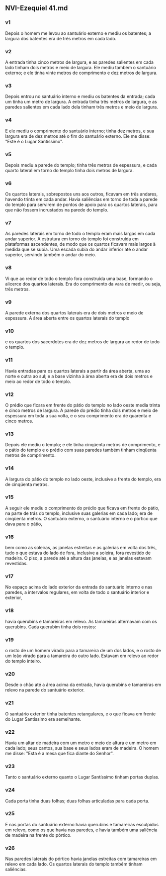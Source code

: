 ## NVI-Ezequiel 41.md
### v1
 Depois o homem me levou ao santuário externo e mediu os batentes; a largura dos batentes era de três metros em cada lado.
### v2
 A entrada tinha cinco metros de largura, e as paredes salientes em cada lado tinham dois metros e meio de largura. Ele mediu também o santuário externo; e ele tinha vinte metros de comprimento e dez metros de largura.
### v3
 Depois entrou no santuário interno e mediu os batentes da entrada; cada um tinha um metro de largura. A entrada tinha três metros de largura, e as paredes salientes em cada lado dela tinham três metros e meio de largura.
### v4
 E ele mediu o comprimento do santuário interno; tinha dez metros, e sua largura era de dez metros até o fim do santuário externo. Ele me disse: "Este é o Lugar Santíssimo".
### v5
 Depois mediu a parede do templo; tinha três metros de espessura, e cada quarto lateral em torno do templo tinha dois metros de largura.
### v6
 Os quartos laterais, sobrepostos uns aos outros, ficavam em três andares, havendo trinta em cada andar. Havia saliências em torno de toda a parede do templo para servirem de pontos de apoio para os quartos laterais, para que não fossem incrustados na parede do templo.
### v7
 As paredes laterais em torno de todo o templo eram mais largas em cada andar superior. A estrutura em torno do templo foi construída em plataformas ascendentes, de modo que os quartos ficavam mais largos à medida que se subia. Uma escada subia do andar inferior até o andar superior, servindo também o andar do meio.
### v8
 Vi que ao redor de todo o templo fora construída uma base, formando o alicerce dos quartos laterais. Era do comprimento da vara de medir, ou seja, três metros.
### v9
 A parede externa dos quartos laterais era de dois metros e meio de espessura. A área aberta entre os quartos laterais do templo
### v10
 e os quartos dos sacerdotes era de dez metros de largura ao redor de todo o templo.
### v11
 Havia entradas para os quartos laterais a partir da área aberta, uma ao norte e outra ao sul; e a base vizinha à área aberta era de dois metros e meio ao redor de todo o templo.
### v12
 O prédio que ficara em frente do pátio do templo no lado oeste media trinta e cinco metros de largura. A parede do prédio tinha dois metros e meio de espessura em toda a sua volta, e o seu comprimento era de quarenta e cinco metros.
### v13
 Depois ele mediu o templo; e ele tinha cinqüenta metros de comprimento, e o pátio do templo e o prédio com suas paredes também tinham cinqüenta metros de comprimento.
### v14
 A largura do pátio do templo no lado oeste, inclusive a frente do templo, era de cinqüenta metros.
### v15
 A seguir ele mediu o comprimento do prédio que ficava em frente do pátio, na parte de trás do templo, inclusive suas galerias em cada lado; era de cinqüenta metros. O santuário externo, o santuário interno e o pórtico que dava para o pátio,
### v16
 bem como as soleiras, as janelas estreitas e as galerias em volta dos três, tudo o que estava do lado de fora, inclusive a soleira, fora revestido de madeira. O piso, a parede até a altura das janelas, e as janelas estavam revestidas.
### v17
 No espaço acima do lado exterior da entrada do santuário interno e nas paredes, a intervalos regulares, em volta de todo o santuário interior e exterior,
### v18
 havia querubins e tamareiras em relevo. As tamareiras alternavam com os querubins. Cada querubim tinha dois rostos:
### v19
 o rosto de um homem virado para a tamareira de um dos lados, e o rosto de um leão virado para a tamareira do outro lado. Estavam em relevo ao redor do templo inteiro.
### v20
 Desde o chão até a área acima da entrada, havia querubins e tamareiras em relevo na parede do santuário exterior.
### v21
 O santuário exterior tinha batentes retangulares, e o que ficava em frente do Lugar Santíssimo era semelhante.
### v22
 Havia um altar de madeira com um metro e meio de altura e um metro em cada lado; seus cantos, sua base e seus lados eram de madeira. O homem me disse: "Esta é a mesa que fica diante do Senhor".
### v23
 Tanto o santuário externo quanto o Lugar Santíssimo tinham portas duplas.
### v24
 Cada porta tinha duas folhas; duas folhas articuladas para cada porta.
### v25
 E nas portas do santuário externo havia querubins e tamareiras esculpidos em relevo, como os que havia nas paredes, e havia também uma saliência de madeira na frente do pórtico.
### v26
 Nas paredes laterais do pórtico havia janelas estreitas com tamareiras em relevo em cada lado. Os quartos laterais do templo também tinham saliências.
